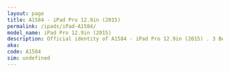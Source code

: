```yaml
---
layout: page
title: A1584 - iPad Pro 12.9in (2015)
permalink: /ipads/iPad-A1584/
model_name: iPad Pro 12.9in (2015)
description: Official identity of A1584 - iPad Pro 12.9in (2015) . 3 Best compatible iPad cases for iPad Pro 12.9in (2015). 3 Best compatible iPad pens for iPad Pro 12.9in (2015). 3 Best compatible iPad chargers for iPad Pro 12.9in (2015). 3 Best compatible keyboards for iPad Pro 12.9in (2015).
aka: 
code: A1584
sim: undefined
---
```

